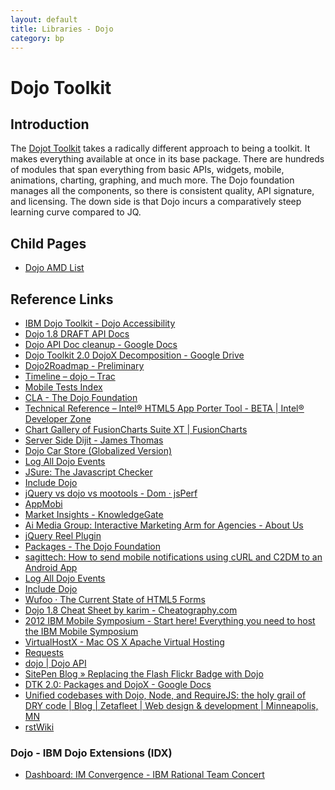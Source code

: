 ```yaml
---
layout: default
title: Libraries - Dojo
category: bp
---
```

# Dojo Toolkit

## Introduction

The [Dojot Toolkit](http://www.dojotoolkit.org) takes a radically different approach to being a toolkit. It makes everything available at once in its base package. There are hundreds of modules that span everything from basic APIs, widgets, mobile, animations, charting, graphing, and much more. The Dojo foundation manages all the components, so there is consistent quality, API signature, and licensing. The down side is that Dojo incurs a comparatively steep learning curve compared to JQ.

## Child Pages
- [Dojo AMD List](./dojo/Dojo_AMD_List.html)

## Reference Links

- [IBM Dojo Toolkit - Dojo Accessibility](https://w3-connections.ibm.com/wikis/home?lang=en-us#!/wiki/W25125222b815_4ba8_aef1_a36a02f5bfd1/page/Dojo%20Accessibility)
- [Dojo 1.8 DRAFT API Docs](http://bill.dojotoolkit.org/api/)
- [Dojo API Doc cleanup - Google Docs](https://docs.google.com/document/d/17wDK-ZNL9zPuwLyBcXoBsIK0-6WQUnjRdLHR87YIYMI/edit)
- [Dojo Toolkit 2.0 DojoX Decomposition - Google Drive](https://docs.google.com/document/d/1kPufZYy7G_nK90z3TlojK7hC10BTZdTF-N2UEFpoP5M/edit)
- [Dojo2Roadmap - Preliminary](http://plan.dojotoolkit.org/projects/general-requests/wiki/Dojo2Roadmap)
- [Timeline – dojo – Trac](http://bugs.dojotoolkit.org/timeline)
- [Mobile Tests Index](http://archive.dojotoolkit.org/nightly/checkout/dojox/mobile/tests/)
- [CLA - The Dojo Foundation](http://staging.dojofoundation.org/about/claForm)
- [Technical Reference – Intel® HTML5 App Porter Tool - BETA | Intel® Developer Zone](http://software.intel.com/en-us/articles/technical-reference-intel-html5-app-porter-tool-beta?utm_source=html5weekly&utm_medium=email)
- [Chart Gallery of FusionCharts Suite XT | FusionCharts](http://www.fusioncharts.com/demos/gallery/#box-whisker-chart)
- [Server Side Dijit - James Thomas](http://jamesthom.as/blog/2013/01/15/server-side-dijit/)
- [Dojo Car Store (Globalized Version)](http://ajaxdemo.dfw.ibm.com/DojoGlobalizationDemo/DojoCarStore/)
- [Log All Dojo Events](javascript:(function()%7Bif(typeof%20dojo=='undefined')%7Bwindow.console.warn('Uhhh..%20you%20need%20to%20run%20this%20from%20a%20web%20app%20running%20the%20Dojo%20Toolkit,%20genius.%20Drag%20it%20into%20your%20browser%20toolbar%20for%20use%20later.');return;%7Delse%7Bwindow.console.log('Dojo%20logging%20enabled!');%7D;dojo.publish%20=%20function(topic,%20args)%7Bwindow.console.log('DOJO%20PUBLISHED%20EVENT:%20'%20+%20topic%20+%20'%20with%20the%20following%20arguments:');window.console.log(args);var%20f%20=%20dojo._topics%5Btopic%5D;if(f)%7Bf.apply(this,args%7C%7C%5B%5D);%7D%7D%7D)();)
- [JSure: The Javascript Checker](http://www.jsure.org/)
- [Include Dojo](javascript:void(function()%7Bvar%20s=document.createElement('script');s.src='http://o.aolcdn.com/dojo/1.3/dojo/dojo.xd.js';document.getElementsByTagName('head')%5B0%5D.appendChild(s);%7D()))
- [jQuery vs dojo vs mootools - Dom · jsPerf](http://jsperf.com/jquery-vs-dojo-vs-mootools-dom/13)
- [AppMobi](http://www.appmobi.com/index.php?q=node/154)
- [Market Insights - KnowledgeGate](https://w3-03.ibm.com/tools/knowledgegate/protect/SignIn.wss)
- [Ai Media Group: Interactive Marketing Arm for Agencies - About Us](http://aimediagroup.com/about_us.php)
- [jQuery Reel Plugin](http://jquery.vostrel.cz/reel)
- [Packages - The Dojo Foundation](http://packages.dojofoundation.org/)
- [sagittech: How to send mobile notifications using cURL and C2DM to an Android App](http://sagittech.blogspot.com/2011/10/how-to-send-mobile-notifications-using.html)
- [Log All Dojo Events](javascript:(function()%7Bif(typeof%20dojo=='undefined')%7Bwindow.console.warn('Uhhh..%20you%20need%20to%20run%20this%20from%20a%20web%20app%20running%20the%20Dojo%20Toolkit,%20genius.%20Drag%20it%20into%20your%20browser%20toolbar%20for%20use%20later.');return;%7Delse%7Bwindow.console.log('Dojo%20logging%20enabled!');%7D;dojo.publish%20=%20function(topic,%20args)%7Bwindow.console.log('DOJO%20PUBLISHED%20EVENT:%20'%20+%20topic%20+%20'%20with%20the%20following%20arguments:');window.console.log(args);var%20f%20=%20dojo._topics%5Btopic%5D;if(f)%7Bf.apply(this,args%7C%7C%5B%5D);%7D%7D%7D)();)
- [Include Dojo](javascript:void(function()%7Bvar%20s=document.createElement('script');s.src='http://o.aolcdn.com/dojo/1.3/dojo/dojo.xd.js';document.getElementsByTagName('head')%5B0%5D.appendChild(s);%7D()))
- [Wufoo · The Current State of HTML5 Forms](http://wufoo.com/html5/)
- [Dojo 1.8 Cheat Sheet by karim - Cheatography.com](http://www.cheatography.com/karim/cheat-sheets/dojo-1-8/)
- [2012 IBM Mobile Symposium - Start here! Everything you need to host the IBM Mobile Symposium](https://w3-connections.ibm.com/wikis/home?lang=en_US#/wiki/Wf71f60b3ffcf_4949_acea_d45e007c8173/page/Start%20here!%20%20Everything%20you%20need%20to%20host%20the%20IBM%20Mobile%20Symposium)
- [VirtualHostX - Mac OS X Apache Virtual Hosting](http://clickontyler.com/virtualhostx/?pref)
- [Requests](http://csantanapr.github.io/dapp-examples/dapp-request/dist/www/index.html#requestList)
- [dojo | Dojo API](http://api.dojotoolkit.org/jsdoc/dojo/1.1.1/dojo/.switch/HEAD)
- [SitePen Blog » Replacing the Flash Flickr Badge with Dojo](http://www.sitepen.com/blog/2008/06/23/replacing-the-flash-flickr-badge-with-dojo/)
- [DTK 2.0: Packages and DojoX - Google Docs](https://docs1.google.com/document/d/14JGtJSF6-LEZcL4GxbQlroggtnrcI3Z9Muq1Orm5Ydw/edit?authkey=CICxsLQI&hl=en&pli=1#)
- [Unified codebases with Dojo, Node, and RequireJS: the holy grail of DRY code | Blog | Zetafleet | Web design &amp; development | Minneapolis, MN](http://www.zetafleet.com/blog/unified-codebases-with-dojo-node-and-requirejs-the-holy-grail-of-dry)
- [rstWiki](http://tmpdocs.dojocampus.org/)

### Dojo - IBM Dojo Extensions (IDX)

- [Dashboard: IM Convergence - IBM Rational Team Concert](https://csnext.ibm.com:8002/jazz/web/projects/IBM%20One%20UI%20Dojo%20eXtensions%20IDX%20Toolkit#action=com.ibm.team.dashboard.viewDashboard)
